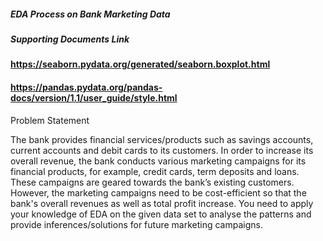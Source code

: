 ##### EDA Process on Bank Marketing Data 

##### Supporting Documents Link

#### https://seaborn.pydata.org/generated/seaborn.boxplot.html
#### https://pandas.pydata.org/pandas-docs/version/1.1/user_guide/style.html

Problem Statement

The bank provides financial services/products such as savings accounts, current accounts and debit cards to its customers. In order to increase its overall revenue, the bank conducts various marketing campaigns for its financial products, for example, credit cards, term deposits and loans. These campaigns are geared towards the bank’s existing customers. However, the marketing campaigns need to be cost-efficient so that the bank's overall revenues as well as total profit increase. You need to apply your knowledge of EDA on the given data set to analyse the patterns and provide inferences/solutions for future marketing campaigns.
